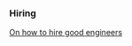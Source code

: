 ### Hiring

[On how to hire good engineers](http://seldo.com/weblog/2014/08/26/you_suck_at_technical_interviews)

